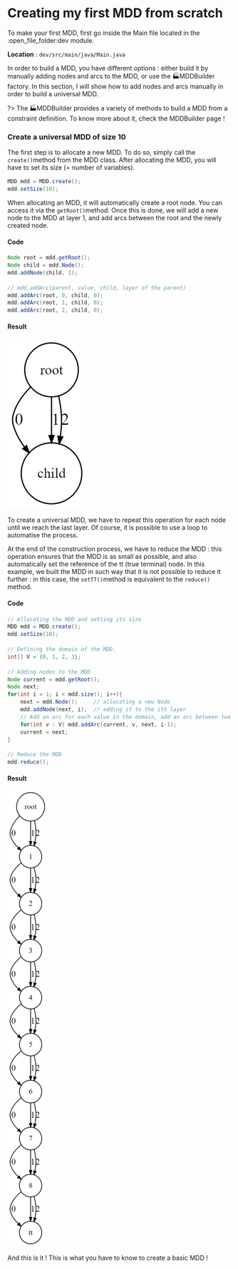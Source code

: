 # Creating my first MDD from scratch <!-- {docsify-ignore-all} -->

To make your first MDD, first go inside the Main file located in the :open\_file\_folder:dev module.

**Location** : `dev/src/main/java/Main.java`

In order to build a MDD, you have different options : either build it by manually adding nodes and arcs to the MDD, or use the :factory:MDDBuilder factory. In this section, I will show how to add nodes and arcs manually in order to build a universal MDD.

?> The :factory:MDDBuilder provides a variety of methods to build a MDD from a constraint definition. To know more about it, check the MDDBuilder page !


### Create a universal MDD of size 10

The first step is to allocate a new MDD. To do so, simply call the `create()`method from the MDD class. After allocating the MDD, you will have to set its size (= number of variables).

```java
MDD mdd = MDD.create();
mdd.setSize(10);
```

When allocating an MDD, it will automatically create a root node. You can access it via the `getRoot()`method. Once this is done, we will add a new node to the MDD at layer 1, and add arcs between the root and the newly created node.

<!-- tabs:start -->

#### **Code**

```java
Node root = mdd.getRoot();
Node child = mdd.Node();
mdd.addNode(child, 1);

// mdd.addArc(parent, value, child, layer of the parent)
mdd.addArc(root, 0, child, 0);
mdd.addArc(root, 1, child, 0);
mdd.addArc(root, 2, child, 0);
```

#### **Result**

![The state of the MDD after the execution of the code](./images/step1.png)

<!-- tabs:end -->

To create a universal MDD, we have to repeat this operation for each node until we reach the last layer. Of course, it is possible to use a loop to automatise the process.

At the end of the construction process, we have to reduce the MDD : this operation ensures that the MDD is as small as possible, and also automatically set the reference of the tt (true terminal) node. In this example, we built the MDD in such way that it is not possible to reduce it further : in this case, the `setTT()`method is equivalent to the `reduce()` method.

<!-- tabs:start -->

#### **Code**

```java
// Allocating the MDD and setting its size
MDD mdd = MDD.create();
mdd.setSize(10);

// Defining the domain of the MDD.
int[] V = {0, 1, 2, 3};

// Adding nodes to the MDD
Node current = mdd.getRoot();
Node next;
for(int i = 1; i < mdd.size(); i++){
    next = mdd.Node();     // allocating a new Node
    mdd.addNode(next, i);  // adding it to the ith layer
    // Add an arc for each value in the domain, add an arc between two nodes current and next
    for(int v : V) mdd.addArc(current, v, next, i-1);
    current = next;
}

// Reduce the MDD
mdd.reduce();
```

#### **Result**

![The state of the MDD after the execution of the code](./images/step2.png)

<!-- tabs:end -->

And this is it ! This is what you have to know to create a basic MDD !
